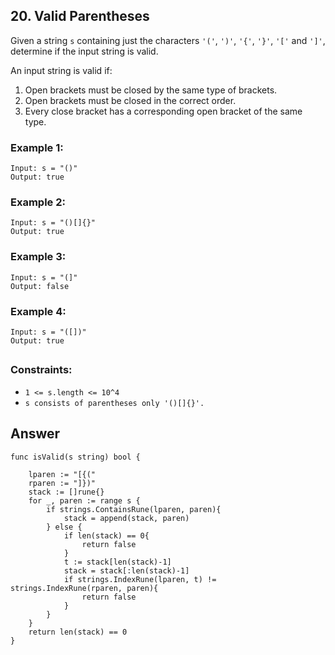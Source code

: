 ## 20. Valid Parentheses

Given a string `s` containing just the characters `'('`, `')'`, `'{'`, `'}'`, `'['` and `']'`, determine if the input string is valid.

An input string is valid if:

1. Open brackets must be closed by the same type of brackets.
2. Open brackets must be closed in the correct order.
3. Every close bracket has a corresponding open bracket of the same type.

### Example 1:
```
Input: s = "()"
Output: true
```
### Example 2:
```
Input: s = "()[]{}"
Output: true
```
### Example 3:
```
Input: s = "(]"
Output: false
```

### Example 4:
```
Input: s = "([])"
Output: true
```
##
### Constraints:

- `1 <= s.length <= 10^4`
- `s consists of parentheses only '()[]{}'.`


## Answer
```
func isValid(s string) bool {
    
    lparen := "[{("
    rparen := "]})"
    stack := []rune{}
    for _, paren := range s {
        if strings.ContainsRune(lparen, paren){
            stack = append(stack, paren)
        } else {
            if len(stack) == 0{
                return false
            }
            t := stack[len(stack)-1]
            stack = stack[:len(stack)-1]
            if strings.IndexRune(lparen, t) != strings.IndexRune(rparen, paren){
                return false
            }
        }
    }
    return len(stack) == 0
}
```
